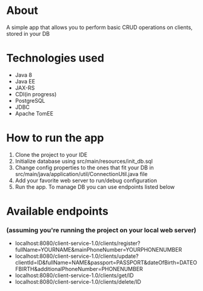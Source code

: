 # About
A simple app that allows you to perform basic CRUD operations on clients, stored in your DB
# Technologies used
- Java 8
- Java EE
- JAX-RS
- CDI(in progress)
- PostgreSQL
- JDBC
- Apache TomEE
# How to run the app
1. Clone the project to your IDE
2. Initialize database using src/main/resources/init_db.sql
3. Change config properties to the ones that fit your DB in src/main/java/application/util/ConnectionUtil.java file
4. Add your favorite web server to run/debug configuration
5. Run the app. To manage DB you can use endpoints listed below
# Available endpoints
### (assuming you're running the project on your local web server)
- localhost:8080/client-service-1.0/clients/register?fullName=YOURNAME&mainPhoneNumber=YOURPHONENUMBER
- localhost:8080/client-service-1.0/clients/update?clientId=ID&fullName=NAME&passport=PASSPORT&dateOfBirth=DATEOFBIRTH&additionalPhoneNumber=PHONENUMBER
- localhost:8080/client-service-1.0/clients/get/ID
- localhost:8080/client-service-1.0/clients/delete/ID